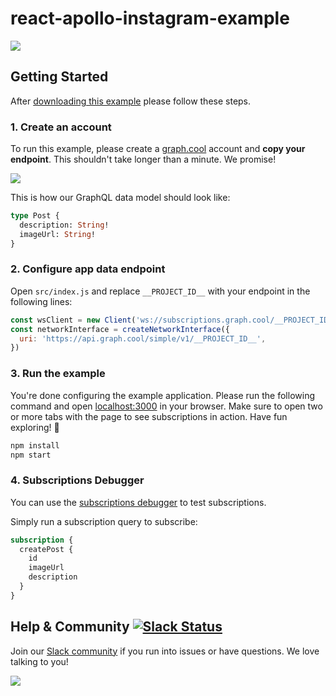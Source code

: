 # react-apollo-instagram-example
![](http://i.imgur.com/CH44AZF.png)


## Getting Started

After [downloading this example](https://github.com/graphcool-examples/react-apollo-instagram-subscriptions-example/archive/master.zip) please follow these steps.

### 1. Create an account

To run this example, please create a [graph.cool](http://graph.cool) account and **copy your endpoint**. This shouldn't take longer than a minute. We promise!

![](http://i.imgur.com/ytXDR4B.gif)

This is how our GraphQL data model should look like:

```graphql
type Post {
  description: String!
  imageUrl: String!
}
```

### 2. Configure app data endpoint

Open `src/index.js` and replace `__PROJECT_ID__` with your endpoint in the following lines:

```js
const wsClient = new Client('ws://subscriptions.graph.cool/__PROJECT_ID__');
const networkInterface = createNetworkInterface({
  uri: 'https://api.graph.cool/simple/v1/__PROJECT_ID__',
})
```

### 3. Run the example

You're done configuring the example application. Please run the following command and open [localhost:3000](http://localhost:3000) in your browser. Make sure to open two or more tabs with the page to see subscriptions in action. Have fun exploring! 🎉

```sh
npm install
npm start
```

### 4. Subscriptions Debugger

You can use the [subscriptions debugger](http://graphcool-subscriptions-debugger.surge.sh/) to test subscriptions.

Simply run a subscription query to subscribe:

```graphql
subscription {
  createPost {
    id
    imageUrl
    description
  }
}
```

## Help & Community [![Slack Status](https://slack.graph.cool/badge.svg)](https://slack.graph.cool)

Join our [Slack community](http://slack.graph.cool/) if you run into issues or have questions. We love talking to you!

![](http://i.imgur.com/5RHR6Ku.png)

